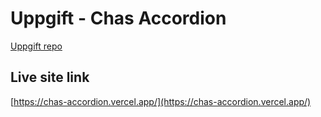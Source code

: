 # Uppgift - Chas Accordion

[Uppgift repo](https://github.com/davidshore/chas_accordion)

## Live site link

[https://chas-accordion.vercel.app/](https://chas-accordion.vercel.app/)

